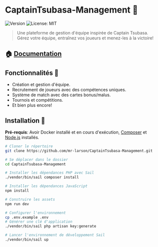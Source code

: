 # CaptainTsubasa-Management 🚀

![Version](https://img.shields.io/badge/version-0.1.0-blue.svg?cacheSeconds=2592000)
![License: MIT](https://img.shields.io/badge/License-MIT-yellow.svg)

> Une plateforme de gestion d'équipe inspirée de Captain Tsubasa. Gérez votre équipe, entraînez vos joueurs et menez-les à la victoire!

## 🏠 [Documentation](https://gautd8.notion.site/Captain-Tsubasa-Management-28c47313c8ca4fb5b0e3652491118849?pvs=4)

## Fonctionnalités 🌱

- Création et gestion d'équipe.
- Recrutement de joueurs avec des compétences uniques.
- Système de match avec des cartes bonus/malus.
- Tournois et compétitions.
- Et bien plus encore!

## Installation 🔧

**Pré-requis**:  Avoir Docker installé et en cours d'exécution, [Composer](https://getcomposer.org/) et [Node.js](https://nodejs.org/) installés.

```bash
# Cloner le répertoire
git clone https://github.com/mr-larson/CaptainTsubasa-Management.git

# Se déplacer dans le dossier
cd CaptainTsubasa-Management

# Installer les dépendances PHP avec Sail
./vendor/bin/sail composer install

# Installer les dépendances JavaScript
npm install

# Construire les assets
npm run dev

# Configurer l'environnement
cp .env.example .env
# Générer une clé d'application
./vendor/bin/sail php artisan key:generate

# Lancer l'environnement de développement Sail
./vendor/bin/sail up

